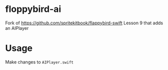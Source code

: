 # floppybird-ai
Fork of https://github.com/spritekitbook/flappybird-swift Lesson 9 that adds an AIPlayer

# Usage
Make changes to `AIPlayer.swift`
